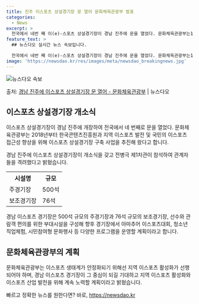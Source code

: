 ```yaml
---
title: 진주 이스포츠 상설경기장 문 열어 문화체육관광부 발표
categories:
  - News
excerpt: >
  전국에서 네번 째 이(e)-스포츠 상설경기장이 경남 진주에 문을 열었다. 문화체육관광부는17일 경남 진주시에…
feature_text: >
  ## 뉴스다오 실시간 뉴스 속보입니다.

  전국에서 네번 째 이(e)-스포츠 상설경기장이 경남 진주에 문을 열었다. 문화체육관광부는17일 경남 진주시에…
image: 'https://newsdao.kr/res/images/meta/newsdao_breakingnews.jpg'
---
```


![뉴스다오 속보](https://newsdao.kr/res/images/meta/newsdao_breakingnews.jpg)

<p>출처: <a href="https://newsdao.kr/3837" rel="dofollow">경남 진주에 이스포츠 상설경기장 문 열어 - 문화체육관광부</a> | 뉴스다오</p>

<h2 data-ke-size="size26">이스포츠 상설경기장 개소식</h2>
이스포츠 상설경기장이 경남 진주에 개장하여 전국에서 네 번째로 문을 열었다. 문화체육관광부는 2018년부터 한국콘텐츠진흥원과 지역 이스포츠 발전 및 국민의 이스포츠 접근성 향상을 위해 이스포츠 상설경기장 구축 사업을 추진해 왔다고 합니다.

<p data-ke-size="size16">경남 진주에 이스포츠 상설경기장이 개소식을 갖고 전병극 제1차관이 참석하여 관계자들을 격려했다고 밝혔습니다.</p>

<table>
	<tr>
		<th>시설명</th>
		<th>규모</th>
	</tr>
	<tr>
		<td>주경기장</td>
		<td>500석</td>
	</tr>
	<tr>
		<td>보조경기장</td>
		<td>76석</td>
	</tr>
</table>

<p data-ke-size="size16">경남 이스포츠 경기장은 500석 규모의 주경기장과 76석 규모의 보조경기장, 선수와 관람객 편의를 위한 부대시설을 구성해 향후 경기장에서 아마추어 이스포츠대회, 청소년 직업체험, 시민참여형 문화행사 등 다양한 프로그램을 운영할 계획이라고 합니다.</p>

<h2 data-ke-size="size26">문화체육관광부의 계획</h2>
문화체육관광부는 이스포츠 생태계가 안정화되기 위해선 지역 이스포츠 활성화가 선행되어야 하며, 경남 이스포츠 경기장이 그 중심이 되길 기대하고 지역 이스포츠 활성화와 이스포츠 산업 발전을 위해 계속 노력할 계획이라고 밝혔습니다. 

빠르고 정확한 뉴스를 원한다면? 바로, <a href="https://newsdao.kr" rel="dofollow">https://newsdao.kr</a>


